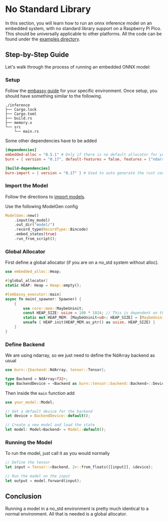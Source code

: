 # No Standard Library

In this section, you will learn how to run an onnx inference model on an embedded system, with no standard library support on a Raspberry Pi Pico. This should be universally applicable to other platforms. All the code can be found under the
[examples directory](https://github.com/tracel-ai/burn/tree/main/examples/raspberry-pi-pico).

## Step-by-Step Guide

Let's walk through the process of running an embedded ONNX model:

### Setup
Follow the [embassy guide](https://embassy.dev/book/#_getting_started) for your specific environment. Once setup, you should have something similar to the following.
```
./inference
├── Cargo.lock
├── Cargo.toml
├── build.rs
├── memory.x
└── src
    └── main.rs
```

Some other dependencies have to be added
```toml
[dependencies]
embedded-alloc = "0.5.1" # Only if there is no default allocator for your chip
burn = { version = "0.17", default-features = false, features = ["ndarray"] } # Backend must be ndarray

[build-dependencies]
burn-import = { version = "0.17" } # Used to auto generate the rust code to import the model
```

### Import the Model
Follow the directions to [import models](../import/README.md).

Use the following ModelGen config
```rs
ModelGen::new()
    .input(my_model)
    .out_dir("model/")
    .record_type(RecordType::Bincode)
    .embed_states(true)
    .run_from_script();
```

### Global Allocator
First define a global allocator (if you are on a no_std system without alloc).

```rs
use embedded_alloc::Heap;

#[global_allocator]
static HEAP: Heap = Heap::empty();

#[embassy_executor::main]
async fn main(_spawner: Spawner) {
	{
        use core::mem::MaybeUninit;
        const HEAP_SIZE: usize = 100 * 1024; // This is dependent on the model size in memory.
        static mut HEAP_MEM: [MaybeUninit<u8>; HEAP_SIZE] = [MaybeUninit::uninit(); HEAP_SIZE];
        unsafe { HEAP.init(HEAP_MEM.as_ptr() as usize, HEAP_SIZE) }
    }
}
```

### Define Backend
We are using ndarray, so we just need to define the NdArray backend as usual
```rs
use burn::{backend::NdArray, tensor::Tensor};

type Backend = NdArray<f32>;
type BackendDevice = <Backend as burn::tensor::backend::Backend>::Device;
```

Then inside the `main` function add 
```rs
use your_model::Model;

// Get a default device for the backend
let device = BackendDevice::default();

// Create a new model and load the state
let model: Model<Backend> = Model::default();
```

### Running the Model
To run the model, just call it as you would normally
```rs
// Define the tensor
let input = Tensor::<Backend, 2>::from_floats([[input]], &device);

// Run the model on the input
let output = model.forward(input);
```

## Conclusion
Running a model in a no_std environment is pretty much identical to a normal environment. All that is needed is a global allocator. 

